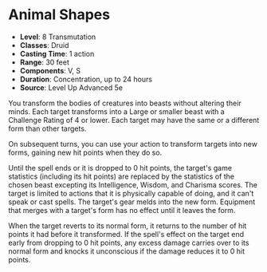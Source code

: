 # Animal Shapes

- **Level**: 8 Transmutation
- **Classes**: Druid
- **Casting Time**: 1 action
- **Range**: 30 feet
- **Components**: V, S
- **Duration**: Concentration, up to 24 hours
- **Source**: Level Up Advanced 5e

You transform the bodies of creatures into beasts without altering their minds. Each target transforms into a Large or smaller beast with a Challenge Rating of 4 or lower. Each target may have the same or a different form than other targets.

On subsequent turns, you can use your action to transform targets into new forms, gaining new hit points when they do so.

Until the spell ends or it is dropped to 0 hit points, the target's game statistics (including its hit points) are replaced by the statistics of the chosen beast excepting its Intelligence, Wisdom, and Charisma scores. The target is limited to actions that it is physically capable of doing, and it can't speak or cast spells. The target's gear melds into the new form. Equipment that merges with a target's form has no effect until it leaves the form.

When the target reverts to its normal form, it returns to the number of hit points it had before it transformed. If the spell's effect on the target end early from dropping to 0 hit points, any excess damage carries over to its normal form and knocks it unconscious if the damage reduces it to 0 hit points.

